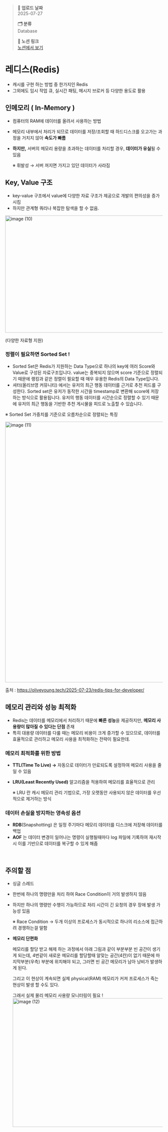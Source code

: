> **📅 업로드 날짜**  
> 2025-07-27  
>
> **🗂 분류**  
> Database  
>
> **🔗 노션 링크**  
> [노션에서 보기](https://important-marquess-d42.notion.site/Redis-23ca654e658a804fbf04ffd35972f9f2?source=copy_link)

# 레디스(Redis)

- 캐시를 구현 하는 방법 중 한가지인 Redis
- 그외에도 임시 작업 큐, 실시간 패팅, 메시지 브로커 등 다양한 용도로 활용

## **인메모리 ( In-Memory )**

- 컴퓨터의 RAM에 데이터를 올려서 사용하는 방법
- 메모리 내부에서 처리가 되므로 데이터를 저장/조회할 때 하드디스크를 오고가는 과정을 거치지 않아 **속도가 빠름**⠀
- **하지만,** 서버의 메모리 용량을 초과하는 데이터를 처리할 경우, **데이터가 유실**될 수 있음

  ※ 휘발성 → 서버 꺼지면 가지고 있던 데이터가 사라짐 

## **Key, Value 구조**

- key-value 구조에서 value에 다양한 자료 구조가 제공으로 개발의 편의성을 증가시킴
- 하지만 관계형 쿼리나 복잡한 탐색을 할 수 없음.
<img width="594" height="375" alt="image (10)" src="https://github.com/user-attachments/assets/04f45905-3fcc-4597-8cd0-4859881f8442" />



(다양한 자료형 지원)

### **정렬이 필요하면 Sorted Set !**

- Sorted Set은 Redis가 지원하는 Data Type으로 하나의 key에 여러 Score와 Value로 구성된 자료구조입니다. value는 중복되지 않으며 score 기준으로 정렬되기 때문에 랭킹과 같은 정렬이 필요할 때 매우 유용한 Redis의 Data Type입니다.
- 셔터(올리브영 커뮤니티) 에서는 유저의 최근 행동 데이터를 근거로 추천 피드를 구성한다. Sorted set은 유저가 동작한 시간을 timestamp로 변환해 score에 저장하는 방식으로 활용됩니다. 유저의 행동 데이터를 시간순으로 정렬할 수 있기 때문에 유저의 최근 행동을 기반한 추천 게시물을 피드로 노출할 수 있습니다.

※ Sorted Set 가중치를 기준으로 오름차순으로 정렬되는 특징

<img width="800" height="834" alt="image (11)" src="https://github.com/user-attachments/assets/8283102d-466d-460c-92ad-189f52a1973f" />



출처 : https://oliveyoung.tech/2025-07-23/redis-tips-for-developer/

## **메모리 관리와 성능 최적화**

- Redis는 데이터를 메모리에서 처리하기 때문에 **빠른 성능**을 제공하지만, **메모리 사용량이 많아질 수 있다는 단점** 존재
- 특히 대용량 데이터를 다룰 때는 메모리 비용이 크게 증가할 수 있으므로, 데이터를 효율적으로 관리하고 메모리 사용을 최적화하는 전략이 필요한데.

### **메모리 최적화를 위한 방법**

- **TTL(Time To Live) →** 자동으로 데이터가 만료되도록 설정하여 메모리 사용을 줄일 수 있음
- **LRU(Least Recently Used)** 알고리즘을 적용하여 메모리를 효율적으로 관리
    
    ※ LRU 란 캐시 메모리 관리 기법으로, 가장 오랫동안 사용되지 않은 데이터를 우선적으로 제거하는 방식
    

### **데이터 손실을 방지하는 영속성 옵션**

- **RDB**(Snapshotting) 은 일정 주기마다 메모리 데이터를 디스크에 저장해 데이터를 백업
- **AOF** 는 데이터 변경이 일어나는 명령이 실행될때마다  log 파일에 기록하여 재시작 시 이를 기반으로 데이터를 복구할 수 있게 해줌

 

## 주의할 점

- 싱글 스레드
- 한번에 하나의 명령만을 처리 하여 Race Condition이 거의 발생하지 않음
- 하지만 하나의 명령만 수행이 가능하므로 처리 시간이 긴 요청의 경우 장애 발생 가능성 있음
    
    ※ Race Condition → 두개 이상의 프로세스가 동시적으로 하나의 리소스에 접근하려 경쟁하는걸 말함
    
- **메모리 단편화**
    
    메모리를 할당 받고 해제 하는 과정에서 아래 그림과 같이 부분부분 빈 공간이 생기게 되는데, 4번같이 새로운 메모리를 할당할때 알맞는 공간(4칸)이 없기 때문에 마지막부분(우측) 부분에 위치해야 되고, 그러면 빈 공간 메모리가 남아 낭비가 발생하게 된다.
    
    그리고 이 현상이 계속되면 실제 physical(RAM) 메모리가 커져 프로세스가 죽는 현상이 발생 할 수도 있다.
    
    그래서 실제 물리 메모리 사용량 모니터링이 필요 !
    <img width="824" height="412" alt="image (12)" src="https://github.com/user-attachments/assets/53a58825-4e65-433c-ad8d-4679309adade" />


